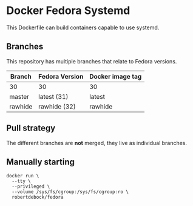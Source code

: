 Docker Fedora Systemd
=====================

This Dockerfile can build containers capable to use systemd.

Branches
--------

This repository has multiple branches that relate to Fedora versions.

|Branch |Fedora Version|Docker image tag|
|-------|--------------|----------------|
|30     |30            |30              |
|master |latest (31)   |latest          |
|rawhide|rawhide (32)  |rawhide         |

Pull strategy
-------------

The different branches are **not** merged, they live as individual branches.

Manually starting
-----------------

```
docker run \
  --tty \
  --privileged \
  --volume /sys/fs/cgroup:/sys/fs/cgroup:ro \
  robertdebock/fedora
```
